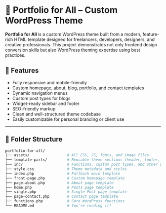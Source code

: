 # 🎨 Portfolio for All – Custom WordPress Theme

**Portfolio for All** is a custom WordPress theme built from a modern, feature-rich HTML template designed for freelancers, developers, designers, and creative professionals. This project demonstrates not only frontend design conversion skills but also WordPress theming expertise using best practices.

## 🧩 Features

- Fully responsive and mobile-friendly
- Custom homepage, about, blog, portfolio, and contact templates
- Dynamic navigation menus
- Custom post types for blogs
- Widget-ready sidebar and footer
- SEO-friendly markup
- Clean and well-structured theme codebase
- Easily customizable for personal branding or client use

---

## 📁 Folder Structure

```bash
portfolio-for-all/
├── assets/                 # All CSS, JS, fonts, and image files
├── template-parts/         # Reusable theme sections (header, footer, etc.)
├── inc/                    # Functions, custom post types, and other utilities
├── style.css               # Theme metadata and styles
├── index.php               # Fallback main template
├── front-page.php          # Custom homepage template
├── page-about.php          # About page template
├── home.php                # Posts page template
├── single.php              # Single Post page template
├── page-contact.php        # Contact page template
├── functions.php           # Core WordPress functions
└── README.md               # You're reading it!